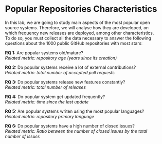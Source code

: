 # Popular Repositories Characteristics



In this lab, we are going to study main aspects of the most popular open source systems.
Therefore, we will analyse how they are developed, on which frequency new releases are deployed, among
other characteristics. To do so, you must collect all the data necessary to answer the following questions about
the 1000 public GitHub repositories with most stars:

**RQ 1:** Are popular systems old/mature?  
*Related metric: repository age (years since its creation)*

**RQ 2:** Do popular systems receive a lot of external contributions?  
*Related metric: total number of accepted pull requests*

**RQ 3:** Do popular systems release new features constantly?  
*Related metric: total number of releases*

**RQ 4:** Do popular system get updated frequently?  
*Related metric: time since the last update*

**RQ 5:** Are popular systems writen using the most popular languages?  
*Related metric: repository primary language*

**RQ 6:** Do popular systems have a high number of closed issues?  
*Related metric: Ratio between the number of closed issues by the total number of issues*